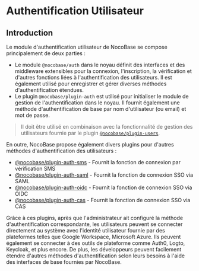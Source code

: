 # Authentification Utilisateur

## Introduction

Le module d'authentification utilisateur de NocoBase se compose principalement de deux parties :

- Le module `@nocobase/auth` dans le noyau définit des interfaces et des middleware extensibles pour la connexion, l'inscription, la vérification et d'autres fonctions liées à l'authentification des utilisateurs. Il est également utilisé pour enregistrer et gérer diverses méthodes d'authentification étendues.
- Le plugin `@nocobase/plugin-auth` est utilisé pour initialiser le module de gestion de l'authentification dans le noyau. Il fournit également une méthode d'authentification de base par nom d'utilisateur (ou email) et mot de passe.

> Il doit être utilisé en combinaison avec la fonctionnalité de gestion des utilisateurs fournie par le plugin [`@nocobase/plugin-users`](../users/index.md).

En outre, NocoBase propose également divers plugins pour d'autres méthodes d'authentification des utilisateurs :

- [@nocobase/plugin-auth-sms](../auth-sms/index.md) - Fournit la fonction de connexion par vérification SMS
- [@nocobase/plugin-auth-saml](../auth-saml/index.md) - Fournit la fonction de connexion SSO via SAML
- [@nocobase/plugin-auth-oidc](../auth-oidc/index.md) - Fournit la fonction de connexion SSO via OIDC
- [@nocobase/plugin-auth-cas](../auth-cas/index.md) - Fournit la fonction de connexion SSO via CAS

Grâce à ces plugins, après que l'administrateur ait configuré la méthode d'authentification correspondante, les utilisateurs peuvent se connecter directement au système avec l'identité utilisateur fournie par des plateformes telles que Google Workspace, Microsoft Azure. Ils peuvent également se connecter à des outils de plateforme comme Auth0, Logto, Keycloak, et plus encore. De plus, les développeurs peuvent facilement étendre d'autres méthodes d'authentification selon leurs besoins à l'aide des interfaces de base fournies par NocoBase.
